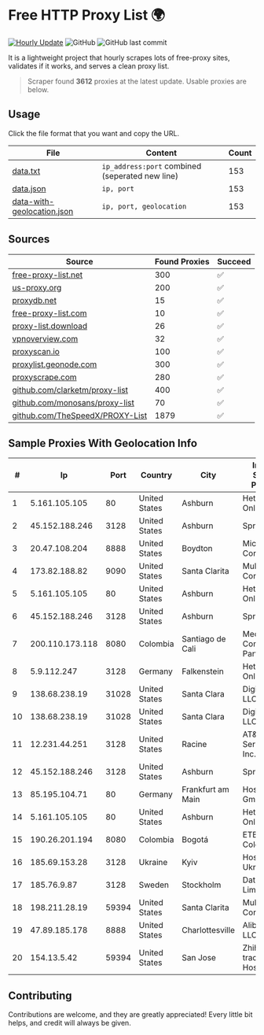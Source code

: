 
# Free HTTP Proxy List 🌍

[![Hourly Update](https://github.com/mertguvencli/http-proxy-list/actions/workflows/main.yml/badge.svg?branch=main)](https://github.com/mertguvencli/http-proxy-list/actions/workflows/main.yml)
![GitHub](https://img.shields.io/github/license/mertguvencli/http-proxy-list)
![GitHub last commit](https://img.shields.io/github/last-commit/mertguvencli/http-proxy-list)

It is a lightweight project that hourly scrapes lots of free-proxy sites, validates if it works, and serves a clean proxy list.


> Scraper found **3612** proxies at the latest update. Usable proxies are below.

## Usage

Click the file format that you want and copy the URL.


|File|Content|Count|
|----|-------|-----|
|[data.txt](https://raw.githubusercontent.com/mertguvencli/http-proxy-list/main/proxy-list/data.txt)|`ip_address:port` combined (seperated new line)|153|
|[data.json](https://raw.githubusercontent.com/mertguvencli/http-proxy-list/main/proxy-list/data.json)|`ip, port`|153|
|[data-with-geolocation.json](https://raw.githubusercontent.com/mertguvencli/http-proxy-list/main/proxy-list/data-with-geolocation.json)|`ip, port, geolocation`|153|

## Sources

|Source|Found Proxies|Succeed|
|------|-------------|-------|
|[free-proxy-list.net](https://free-proxy-list.net)|300|✅|
|[us-proxy.org](https://www.us-proxy.org)|200|✅|
|[proxydb.net](http://proxydb.net)|15|✅|
|[free-proxy-list.com](https://free-proxy-list.com/?page=&port=&type%5B%5D=http&type%5B%5D=https&up_time=0&search=Search)|10|✅|
|[proxy-list.download](https://www.proxy-list.download/HTTP)|26|✅|
|[vpnoverview.com](https://vpnoverview.com/privacy/anonymous-browsing/free-proxy-servers)|32|✅|
|[proxyscan.io](https://www.proxyscan.io)|100|✅|
|[proxylist.geonode.com](https://proxylist.geonode.com/api/proxy-list?limit=300&page=1&sort_by=lastChecked&sort_type=desc&protocols=http,https)|300|✅|
|[proxyscrape.com](https://api.proxyscrape.com/v2/?request=displayproxies&protocol=http&timeout=10000&country=all&ssl=all&anonymity=all)|280|✅|
|[github.com/clarketm/proxy-list](https://raw.githubusercontent.com/clarketm/proxy-list/master/proxy-list-raw.txt)|400|✅|
|[github.com/monosans/proxy-list](https://raw.githubusercontent.com/monosans/proxy-list/main/proxies/http.txt)|70|✅|
|[github.com/TheSpeedX/PROXY-List](https://raw.githubusercontent.com/TheSpeedX/PROXY-List/master/http.txt)|1879|✅|


## Sample Proxies With Geolocation Info

|#|Ip|Port|Country|City|Internet Service Provider|
|-|--|----|-------|----|-------------------------|
|1|5.161.105.105|80|United States|Ashburn|Hetzner Online GmbH|
|2|45.152.188.246|3128|United States|Ashburn|Sprint|
|3|20.47.108.204|8888|United States|Boydton|Microsoft Corporation|
|4|173.82.188.82|9090|United States|Santa Clarita|Multacom Corporation|
|5|5.161.105.105|80|United States|Ashburn|Hetzner Online GmbH|
|6|45.152.188.246|3128|United States|Ashburn|Sprint|
|7|200.110.173.118|8080|Colombia|Santiago de Cali|Media Commerce Partners S.A|
|8|5.9.112.247|3128|Germany|Falkenstein|Hetzner Online GmbH|
|9|138.68.238.19|31028|United States|Santa Clara|DigitalOcean, LLC|
|10|138.68.238.19|31028|United States|Santa Clara|DigitalOcean, LLC|
|11|12.231.44.251|3128|United States|Racine|AT&T Services, Inc.|
|12|45.152.188.246|3128|United States|Ashburn|Sprint|
|13|85.195.104.71|80|Germany|Frankfurt am Main|Host Europe GmbH|
|14|5.161.105.105|80|United States|Ashburn|Hetzner Online GmbH|
|15|190.26.201.194|8080|Colombia|Bogotá|ETB - Colombia|
|16|185.69.153.28|3128|Ukraine|Kyiv|Hosting Ukraine LTD|
|17|185.76.9.87|3128|Sweden|Stockholm|DataCamp Limited|
|18|198.211.28.19|59394|United States|Santa Clarita|Multacom Corporation|
|19|47.89.185.178|8888|United States|Charlottesville|Alibaba.com LLC|
|20|154.13.5.42|59394|United States|San Jose|Zhihua Lu trading as HostHub|



## Contributing

Contributions are welcome, and they are greatly appreciated! Every
little bit helps, and credit will always be given.

